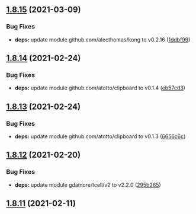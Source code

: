 ## [1.8.15](https://github.com/dds/aoc2019/compare/v1.8.14...v1.8.15) (2021-03-09)


### Bug Fixes

* **deps:** update module github.com/alecthomas/kong to v0.2.16 ([1ddbf99](https://github.com/dds/aoc2019/commit/1ddbf991c5a98daac6bedd155e16f5c4a037559f))



## [1.8.14](https://github.com/dds/aoc2019/compare/v1.8.13...v1.8.14) (2021-02-24)


### Bug Fixes

* **deps:** update module github.com/atotto/clipboard to v0.1.4 ([eb57cd3](https://github.com/dds/aoc2019/commit/eb57cd30ba04e123105b2ce56ec689e4d0642c32))



## [1.8.13](https://github.com/dds/aoc2019/compare/v1.8.12...v1.8.13) (2021-02-24)


### Bug Fixes

* **deps:** update module github.com/atotto/clipboard to v0.1.3 ([6656c6c](https://github.com/dds/aoc2019/commit/6656c6c66bce92c9040b6848ee8d822aef194e10))



## [1.8.12](https://github.com/dds/aoc2019/compare/v1.8.11...v1.8.12) (2021-02-20)


### Bug Fixes

* **deps:** update module gdamore/tcell/v2 to v2.2.0 ([295b265](https://github.com/dds/aoc2019/commit/295b2659218ce6620828e88132f1aa785dd3d552))



## [1.8.11](https://github.com/dds/aoc2019/compare/v1.8.10...v1.8.11) (2021-02-11)



